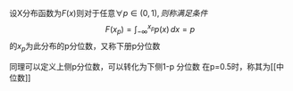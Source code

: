 设X分布函数为$F(x)$则对于任意$\forall p \in(0,1),则称满足条件$
$$
F(x_p)=\int_{-\infty }^{x_p} p(x) \, dx=p 
$$
的$x_p$为此分布的p分位数，又称下册p分位数

同理可以定义上侧p分位数，可以转化为下侧1-p 分位数
在p=0.5时，称其为[[中位数]]